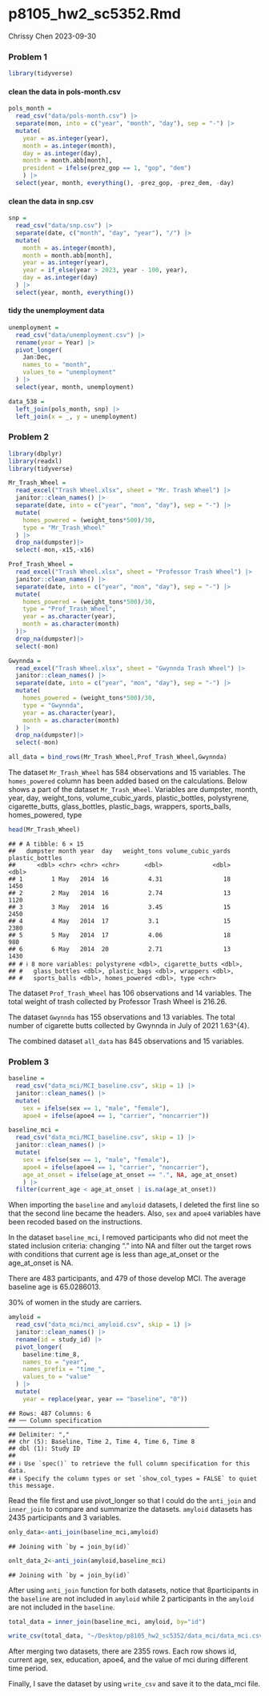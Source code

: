 p8105_hw2_sc5352.Rmd
================
Chrissy Chen
2023-09-30

### Problem 1

``` r
library(tidyverse)
```

#### clean the data in pols-month.csv

``` r
pols_month = 
  read_csv("data/pols-month.csv") |>
  separate(mon, into = c("year", "month", "day"), sep = "-") |>
  mutate(
    year = as.integer(year), 
    month = as.integer(month), 
    day = as.integer(day),
    month = month.abb[month],
    president = ifelse(prez_gop == 1, "gop", "dem")
    ) |>
  select(year, month, everything(), -prez_gop, -prez_dem, -day)
```

#### clean the data in snp.csv

``` r
snp = 
  read_csv("data/snp.csv") |>
  separate(date, c("month", "day", "year"), "/") |>
  mutate(
    month = as.integer(month),
    month = month.abb[month],
    year = as.integer(year),
    year = if_else(year > 2023, year - 100, year),
    day = as.integer(day)
  ) |>
  select(year, month, everything())
```

#### tidy the unemployment data

``` r
unemployment = 
  read_csv("data/unemployment.csv") |>
  rename(year = Year) |>
  pivot_longer(
    Jan:Dec, 
    names_to = "month",
    values_to = "unemployment"
  ) |>
  select(year, month, unemployment)
```

``` r
data_538 = 
  left_join(pols_month, snp) |>
  left_join(x = _, y = unemployment)
```

### Problem 2

``` r
library(dbplyr)
library(readxl)
library(tidyverse)
```

``` r
Mr_Trash_Wheel = 
  read_excel("Trash Wheel.xlsx", sheet = "Mr. Trash Wheel") |>
  janitor::clean_names() |> 
  separate(date, into = c("year", "mon", "day"), sep = "-") |>
  mutate(
    homes_powered = (weight_tons*500)/30,
    type = "Mr_Trash_Wheel"
  ) |>
  drop_na(dumpster)|>
  select(-mon,-x15,-x16) 

Prof_Trash_Wheel = 
  read_excel("Trash Wheel.xlsx", sheet = "Professor Trash Wheel") |>
  janitor::clean_names() |>
  separate(date, into = c("year", "mon", "day"), sep = "-") |>
  mutate(
    homes_powered = (weight_tons*500)/30,
    type = "Prof_Trash_Wheel",
    year = as.character(year), 
    month = as.character(month)
  )|>
  drop_na(dumpster)|>
  select(-mon)

Gwynnda = 
  read_excel("Trash Wheel.xlsx", sheet = "Gwynnda Trash Wheel") |>
  janitor::clean_names() |>
  separate(date, into = c("year", "mon", "day"), sep = "-") |>
  mutate(
    homes_powered = (weight_tons*500)/30,
    type = "Gwynnda",
    year = as.character(year), 
    month = as.character(month)
  ) |>
  drop_na(dumpster)|>
  select(-mon)

all_data = bind_rows(Mr_Trash_Wheel,Prof_Trash_Wheel,Gwynnda)
```

The dataset `Mr_Trash_Wheel` has 584 observations and 15 variables. The
`homes_powered` column has been added based on the calculations. Below
shows a part of the dataset `Mr_Trash_Wheel`. Variables are dumpster,
month, year, day, weight_tons, volume_cubic_yards, plastic_bottles,
polystyrene, cigarette_butts, glass_bottles, plastic_bags, wrappers,
sports_balls, homes_powered, type

``` r
head(Mr_Trash_Wheel)
```

    ## # A tibble: 6 × 15
    ##   dumpster month year  day   weight_tons volume_cubic_yards plastic_bottles
    ##      <dbl> <chr> <chr> <chr>       <dbl>              <dbl>           <dbl>
    ## 1        1 May   2014  16           4.31                 18            1450
    ## 2        2 May   2014  16           2.74                 13            1120
    ## 3        3 May   2014  16           3.45                 15            2450
    ## 4        4 May   2014  17           3.1                  15            2380
    ## 5        5 May   2014  17           4.06                 18             980
    ## 6        6 May   2014  20           2.71                 13            1430
    ## # ℹ 8 more variables: polystyrene <dbl>, cigarette_butts <dbl>,
    ## #   glass_bottles <dbl>, plastic_bags <dbl>, wrappers <dbl>,
    ## #   sports_balls <dbl>, homes_powered <dbl>, type <chr>

The dataset `Prof_Trash_Wheel` has 106 observations and 14 variables.
The total weight of trash collected by Professor Trash Wheel is 216.26.

The dataset `Gwynnda` has 155 observations and 13 variables. The total
number of cigarette butts collected by Gwynnda in July of 2021 1.63^{4}.

The combined dataset `all_data` has 845 observations and 15 variables.

### Problem 3

``` r
baseline = 
  read_csv("data_mci/MCI_baseline.csv", skip = 1) |>
  janitor::clean_names() |>
  mutate(
    sex = ifelse(sex == 1, "male", "female"),
    apoe4 = ifelse(apoe4 == 1, "carrier", "noncarrier"))

baseline_mci = 
  read_csv("data_mci/MCI_baseline.csv", skip = 1) |>
  janitor::clean_names() |>
  mutate(
    sex = ifelse(sex == 1, "male", "female"),
    apoe4 = ifelse(apoe4 == 1, "carrier", "noncarrier"),
    age_at_onset = ifelse(age_at_onset == ".", NA, age_at_onset)
    ) |>
  filter(current_age < age_at_onset | is.na(age_at_onset))
```

When importing the `baseline` and `amyloid` datasets, I deleted the
first line so that the second line became the headers. Also, `sex` and
`apoe4` variables have been recoded based on the instructions.

In the dataset `baseline_mci`, I removed participants who did not meet
the stated inclusion criteria: changing “.” into NA and filter out the
target rows with conditions that current age is less than age_at_onset
or the age_at_onset is NA.

There are 483 participants, and 479 of those develop MCI. The average
baseline age is 65.0286013.

30% of women in the study are carriers.

``` r
amyloid = 
  read_csv("data_mci/mci_amyloid.csv", skip = 1) |>
  janitor::clean_names() |>
  rename(id = study_id) |>
  pivot_longer(
    baseline:time_8,
    names_to = "year",
    names_prefix = "time_",
    values_to = "value"
  ) |>
  mutate(
    year = replace(year, year == "baseline", "0"))
```

    ## Rows: 487 Columns: 6
    ## ── Column specification ────────────────────────────────────────────────────────
    ## Delimiter: ","
    ## chr (5): Baseline, Time 2, Time 4, Time 6, Time 8
    ## dbl (1): Study ID
    ## 
    ## ℹ Use `spec()` to retrieve the full column specification for this data.
    ## ℹ Specify the column types or set `show_col_types = FALSE` to quiet this message.

Read the file first and use pivot_longer so that I could do the
`anti_join` and `inner_join` to compare and summarize the datasets.
`amyloid` datasets has 2435 participants and 3 variables.

``` r
only_data<-anti_join(baseline_mci,amyloid)
```

    ## Joining with `by = join_by(id)`

``` r
onlt_data_2<-anti_join(amyloid,baseline_mci)
```

    ## Joining with `by = join_by(id)`

After using `anti_join` function for both datasets, notice that
8participants in the `baseline` are not included in `amyloid` while 2
participants in the `amyloid` are not included in the `baseline`.

``` r
total_data = inner_join(baseline_mci, amyloid, by="id")

write_csv(total_data, "~/Desktop/p8105_hw2_sc5352/data_mci/data_mci.csv")
```

After merging two datasets, there are 2355 rows. Each row shows id,
current age, sex, education, apoe4, and the value of mci during
different time period.

Finally, I save the dataset by using `write_csv` and save it to the
data_mci file.
